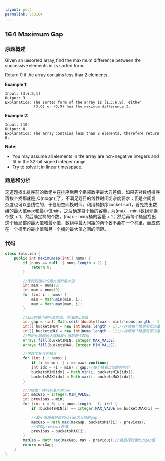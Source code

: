 ```yaml
---
layout: post
permalink: lc0164
---
```


## **164 Maximum Gap**

### **原题概述**

Given an unsorted array, find the maximum difference between the successive elements in its sorted form.

Return 0 if the array contains less than 2 elements.

**Example 1:**

```text
Input: [3,6,9,1]
Output: 3
Explanation: The sorted form of the array is [1,3,6,9], either
             (3,6) or (6,9) has the maximum difference 3.
```

**Example 2:**

```text
Input: [10]
Output: 0
Explanation: The array contains less than 2 elements, therefore return 0.
```

**Note:**

* You may assume all elements in the array are non-negative integers and fit in the 32-bit signed integer range.
* Try to solve it in linear time/space.

### **题意和分析**

这道题找出排序前的数组中在排序后两个相邻数字最大的差值，如果先对数组排序再挨个找那就是_O\(nlogn\)_了，不满足题目的线性时间复杂度要求；但是空间复杂度也可以是线性的，于是用空间换时间，利用桶排序bucket sort，首先找出数组的最大值max和最小值min，之后确定每个桶的容量，为\(max - min\)/数组元素个数 + 1，然后确定桶的个数，\(max - min\)/桶的容量 + 1；然后再每个桶里找出这个桶局部的最大值和最小值，数组中最大间距的两个数不会在一个桶里，而应该在一个桶里的最小值和另一个桶的最大值之间的间距。

### **代码**

```java
class Solution {
    public int maximumGap(int[] nums) {
        if (nums == null || nums.length < 2) {
            return 0;
        }

        //找到数组中的最大值和最小值
        int min = nums[0];
        int max = nums[0];
        for (int i : nums) {
            min = Math.min(min, i);
            max = Math.max(max, i);
        }

        //gap的最小的可能的值，除法向上取值
        int gap = (int) Math.ceil((double)(max - min)/(nums.length - 1));
        int[] bucketsMIN = new int[nums.length - 1];//存储每个桶里局部的最小值
        int[] bucketsMAX = new int[nums.length - 1];//存储每个桶里局部的最大值
        //初始化局部最大值和最小值的两个数组
        Arrays.fill(bucketsMIN, Integer.MAX_VALUE);
        Arrays.fill(bucketsMAX, Integer.MIN_VALUE);

        //把数字放入到桶里
        for (int i : nums) {
            if (i == min || i == max) continue;
            int idx = (i - min) / gap;//每个桶右边位置的索引
            bucketsMIN[idx] = Math.min(i, bucketsMIN[idx]);
            bucketsMAX[idx] = Math.max(i, bucketsMAX[idx]);
        }

        //扫描整个桶找到最大的gap
        int maxGap = Integer.MIN_VALUE;
        int previous = min;
        for (int i = 0; i < nums.length - 1; i++) {
            if (bucketsMIN[i] == Integer.MAX_VALUE && bucketsMAX[i] == Integer.MIN_VALUE) continue; //空桶

            //最小值减去前面的value为当前的gap
            maxGap = Math.max(maxGap, bucketsMIN[i] - previous);
            //更新previous的值
            previous = bucketsMAX[i];
        }
        maxGap = Math.max(maxGap, max - previous);//最后得到最大的gap值
        return maxGap;
    }
}
```

